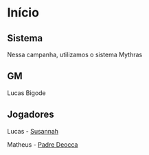 # Início

## Sistema

Nessa campanha, utilizamos o sistema Mythras

## GM

Lucas Bigode

## Jogadores

Lucas - [Susannah](PCs/Susannah)

Matheus - [Padre Deocca](PCs/Padre%20Deocca)
